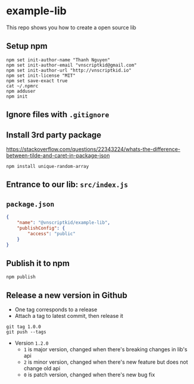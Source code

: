 # example-lib
This repo shows you how to create a open source lib

## Setup npm
```console
npm set init-author-name "Thanh Nguyen"
npm set init-author-email "vnscriptkid@gmail.com"
npm set init-author-url "http://vnscriptkid.io"
npm set init-license "MIT"
npm set save-exact true
cat ~/.npmrc
npm adduser
npm init
```

## Ignore files with `.gitignore`

## Install 3rd party package
https://stackoverflow.com/questions/22343224/whats-the-difference-between-tilde-and-caret-in-package-json
```console
npm install unique-random-array
```

## Entrance to our lib: `src/index.js`

## `package.json`
```json
{
    "name": "@vnscriptkid/example-lib",
    "publishConfig": {
        "access": "public"
    }
}
```

## Publish it to npm
```console
npm publish
```

## Release a new version in Github
- One tag corresponds to a release
- Attach a tag to latest commit, then release it
```console
git tag 1.0.0
git push --tags
```
- Version `1.2.0`
  - `1` is major version, changed when there's breaking changes in lib's api
  - `2` is minor version, changed when there's new feature but does not change old api
  - `0` is patch version, changed when there's new bug fix
